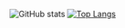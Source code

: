 ![GitHub stats](https://github-readme-stats.vercel.app/api?username=jlianacastillo&show_icons=true)
[![Top Langs](https://github-readme-stats.vercel.app/api/top-langs/?username=jlianacastillo)](https://github.com/jlianacastillo/github-readme-stats)
